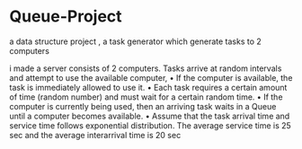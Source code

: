 # Queue-Project
a data structure project , a task generator which generate tasks to 2 computers

i made a server consists of 2 computers.
  Tasks arrive at random intervals and attempt to use the available computer,
• If the computer is available, the task is immediately allowed to use it.
• Each task requires a certain amount of time (random number) and must wait for a certain random time.
• If the computer is currently being used, then an arriving task waits in a Queue until a computer becomes available.
• Assume that the task arrival time and service time follows exponential distribution. The average service time is 25 sec
 and the average interarrival time is 20 sec
